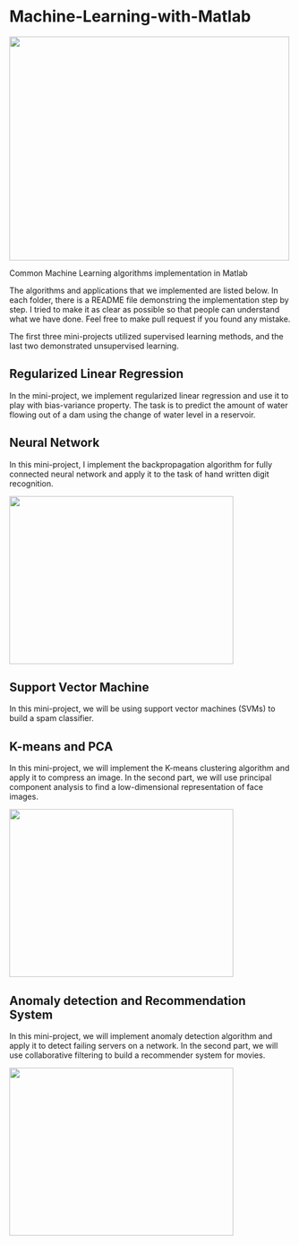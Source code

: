 # Machine-Learning-with-Matlab

<img src="https://user-images.githubusercontent.com/17235054/32409006-8da6ec6a-c179-11e7-9079-150c53ce60aa.jpg" width=500 height=400> 

Common Machine Learning algorithms implementation in Matlab

The algorithms and applications that we implemented are listed below. In each folder, there is a README file demonstring the 
implementation step by step. I tried to make it as clear as possible so that people can understand what we have done. Feel free
to make pull request if you found any mistake. 

The first three mini-projects utilized supervised learning methods, and the last two demonstrated unsupervised learning. 

## Regularized Linear Regression

In the mini-project, we implement regularized linear regression and use it to play with bias-variance property. 
The task is to predict the amount of water flowing out of a dam using the change of water level in a reservoir.

## Neural Network

In this mini-project, I implement the backpropagation algorithm for 
fully connected neural network and apply it to the task of hand written digit recognition.

<img src="https://user-images.githubusercontent.com/17235054/31751466-70404c6c-b453-11e7-8407-e374555a6579.jpg" width=400 height=300>

## Support Vector Machine

In this mini-project, we will be using support vector machines (SVMs) to build a spam classifier. 

## K-means and PCA

In this mini-project, we will implement the K-means clustering algorithm and apply it to compress an image.
In the second part, we will use principal component analysis to find a low-dimensional representation of face images.

<img src="https://user-images.githubusercontent.com/17235054/31857137-ad904aca-b6a3-11e7-9fca-9df0f80b6037.jpg" width=400 height=300>

## Anomaly detection and Recommendation System

In this mini-project, we will implement anomaly detection algorithm and apply it to detect failing servers on a network. In the second part, we will use collaborative filtering to build a recommender system for movies.


<img src="https://user-images.githubusercontent.com/17235054/31865351-b4e9d604-b73b-11e7-81d6-3419d704089b.png" width=400 height=300>
